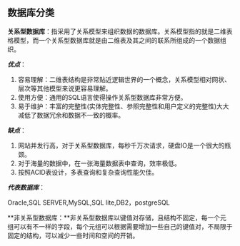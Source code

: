 ## 数据库分类

**关系型数据库**：指采用了关系模型来组织数据的数据库。关系模型指的就是二维表格模型，而一个关系型数据库就是由二维表及其之间的联系所组成的一个数据组织。

***优点***：

1. 容易理解：二维表结构是非常贴近逻辑世界的一个概念，关系模型相对网状、层次等其他模型来说更容易理解。
2. 使用方便：通用的SQL语言使得操作关系型数据库非常方便。
3. 易于维护：丰富的完整性(实体完整性、参照完整性和用户定义的完整性)大大减低了数据冗余和数据不一致的概率。

***缺点***：

1. 网站并发行高，对于关系型数据库，每秒千万次请求，硬盘IO是一个很大的瓶颈。
2. 对于海量的数据中，在一张海量数据表中查询，效率极低。
3. 按照ACID表设计，多表查询和复杂查询性能欠佳。

***代表数据库***：

Oracle,SQL SERVER,MySQL,SQL lite,DB2，postgreSQL

**非关系型数据库：**非关系型数据库以键值对存储，且结构不固定，每一个元组可以有不一样的字段，每个元组可以根据需要增加一些自己的键值对，不局限于固定的结构，可以减少一些时间和空间的开销。

